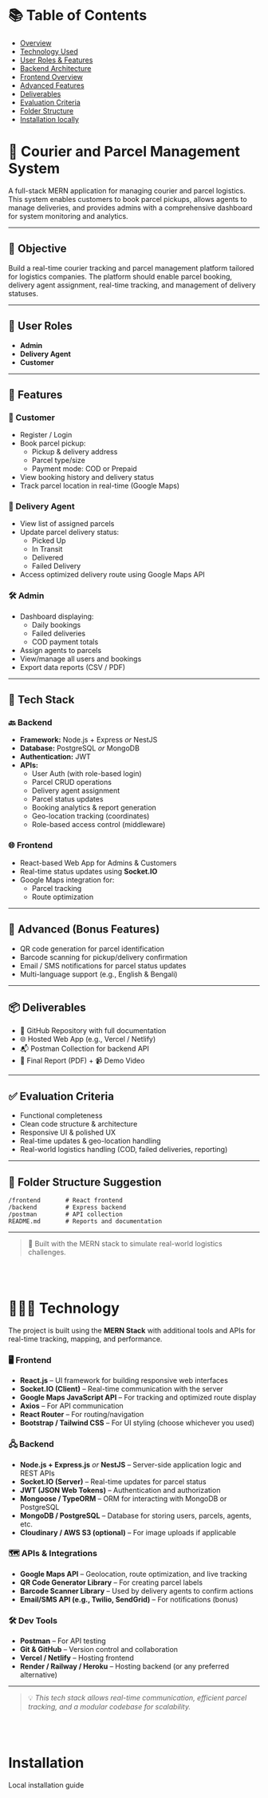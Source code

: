 # 📚 Table of Contents

- [Overview](#-courier-and-parcel-management-system)
- [Technology Used](#-technology)
- [User Roles & Features](#-features)
- [Backend Architecture](#-backend)
- [Frontend Overview](#-frontend)
- [Advanced Features](#-advanced-bonus-features)
- [Deliverables](#-deliverables)
- [Evaluation Criteria](#-evaluation-criteria)
- [Folder Structure](#-folder-structure-suggestion)
- [Installation locally](#-installation)




# 🚚 Courier and Parcel Management System

A full-stack MERN application for managing courier and parcel logistics. This system enables customers to book parcel pickups, allows agents to manage deliveries, and provides admins with a comprehensive dashboard for system monitoring and analytics.

---

## 📌 Objective

Build a real-time courier tracking and parcel management platform tailored for logistics companies. The platform should enable parcel booking, delivery agent assignment, real-time tracking, and management of delivery statuses.

---

## 👥 User Roles

- **Admin**
- **Delivery Agent**
- **Customer**

---

## 🔑 Features

### 🧍 Customer
- Register / Login
- Book parcel pickup:
  - Pickup & delivery address
  - Parcel type/size
  - Payment mode: COD or Prepaid
- View booking history and delivery status
- Track parcel location in real-time (Google Maps)

### 🚴 Delivery Agent
- View list of assigned parcels
- Update parcel delivery status:
  - Picked Up
  - In Transit
  - Delivered
  - Failed Delivery
- Access optimized delivery route using Google Maps API

### 🛠️ Admin
- Dashboard displaying:
  - Daily bookings
  - Failed deliveries
  - COD payment totals
- Assign agents to parcels
- View/manage all users and bookings
- Export data reports (CSV / PDF)

---

## 🧰 Tech Stack

### 🔙 Backend
- **Framework:** Node.js + Express _or_ NestJS
- **Database:** PostgreSQL _or_ MongoDB
- **Authentication:** JWT
- **APIs:**
  - User Auth (with role-based login)
  - Parcel CRUD operations
  - Delivery agent assignment
  - Parcel status updates
  - Booking analytics & report generation
  - Geo-location tracking (coordinates)
  - Role-based access control (middleware)

### 🌐 Frontend
- React-based Web App for Admins & Customers
- Real-time status updates using **Socket.IO**
- Google Maps integration for:
  - Parcel tracking
  - Route optimization

---

## 🚀 Advanced (Bonus Features)
- QR code generation for parcel identification
- Barcode scanning for pickup/delivery confirmation
- Email / SMS notifications for parcel status updates
- Multi-language support (e.g., English & Bengali)

---

## 📦 Deliverables

- 🔗 GitHub Repository with full documentation
- 🌐 Hosted Web App (e.g., Vercel / Netlify)
- 📬 Postman Collection for backend API
- 📝 Final Report (PDF) + 📹 Demo Video

---

## ✅ Evaluation Criteria

- Functional completeness
- Clean code structure & architecture
- Responsive UI & polished UX
- Real-time updates & geo-location handling
- Real-world logistics handling (COD, failed deliveries, reporting)

---

## 📁 Folder Structure Suggestion

```
/frontend       # React frontend
/backend        # Express backend
/postman        # API collection
README.md       # Reports and documentation
```

---

> 🔧 Built with the MERN stack to simulate real-world logistics challenges.

<br/>
<br/>

# 🧑🏻‍💻 Technology

The project is built using the **MERN Stack** with additional tools and APIs for real-time tracking, mapping, and performance.

### 🖥️ Frontend
- **React.js** – UI framework for building responsive web interfaces
- **Socket.IO (Client)** – Real-time communication with the server
- **Google Maps JavaScript API** – For tracking and optimized route display
- **Axios** – For API communication
- **React Router** – For routing/navigation
- **Bootstrap / Tailwind CSS** – For UI styling (choose whichever you used)

### 🖧 Backend
- **Node.js + Express.js** _or_ **NestJS** – Server-side application logic and REST APIs
- **Socket.IO (Server)** – Real-time updates for parcel status
- **JWT (JSON Web Tokens)** – Authentication and authorization
- **Mongoose / TypeORM** – ORM for interacting with MongoDB or PostgreSQL
- **MongoDB / PostgreSQL** – Database for storing users, parcels, agents, etc.
- **Cloudinary / AWS S3 (optional)** – For image uploads if applicable

### 🗺️ APIs & Integrations
- **Google Maps API** – Geolocation, route optimization, and live tracking
- **QR Code Generator Library** – For creating parcel labels
- **Barcode Scanner Library** – Used by delivery agents to confirm actions
- **Email/SMS API (e.g., Twilio, SendGrid)** – For notifications (bonus)

### 🛠️ Dev Tools
- **Postman** – For API testing
- **Git & GitHub** – Version control and collaboration
- **Vercel / Netlify** – Hosting frontend
- **Render / Railway / Heroku** – Hosting backend (or any preferred alternative)

---

> 💡 _This tech stack allows real-time communication, efficient parcel tracking, and a modular codebase for scalability._

<br/>
<br/>

# Installation

Local installation guide



<!-- 
##📄 Final PDF Report

A professionally written document that summarizes the project, typically includes:

   - **Project Overview** – A summary of what the system does and who it's for.

   - **Tech Stack Used** – What technologies and tools you used (e.g., React, Node.js, MongoDB).

   - **System Architecture** – High-level design of frontend, backend, and database.

   - **Features Implemented** – A breakdown of each feature by role (Admin, Agent, Customer).

   - **Challenges & Solutions** – Any technical hurdles you faced and how you solved them.

   - **Bonus Features (if any)** – QR code, notifications, etc.

   - **Screenshots** – UI screenshots of important pages.

   - **How to Run Locally** – Steps for cloning and running the app.

   - **Conclusion** – Wrap-up and key takeaways from building the project.


## 🎥 Video Demo

A short screen recording (usually 3–10 minutes) that:

    1. Introduces the project

    2. Shows the major features in action

        - User flow: registration → parcel booking → tracking

        - Admin assigning parcels, viewing reports

        - Agent updating status, optimized route view

    3. Explains key technical components (optional)

    4. Demonstrates real-time features (e.g., status updates, map tracking)


## 📌 Tools to create it:

**Screen Recording:** OBS Studio, Loom, or built-in recorder

**Video Format:** MP4 or share via YouTube/Google Drive
-->
